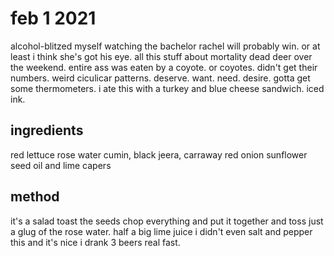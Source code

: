 # feb 1 2021

alcohol-blitzed myself
watching the bachelor
rachel will probably win. or at least i think she's got his eye.
all this stuff about mortality
dead deer over the weekend. entire ass was eaten by a coyote. or coyotes. didn't get their numbers.
weird ciculicar patterns.
deserve. want. need. desire. gotta get some thermometers.
i ate this with a turkey and blue cheese sandwich. iced ink.


## ingredients

red lettuce
rose water
cumin, black jeera, carraway
red onion
sunflower seed
oil and lime
capers


## method

it's a salad
toast the seeds
chop everything and put it together and toss
just a glug of the rose water.
half a big lime juice
i didn't even salt and pepper this and it's nice
i drank 3 beers real fast.